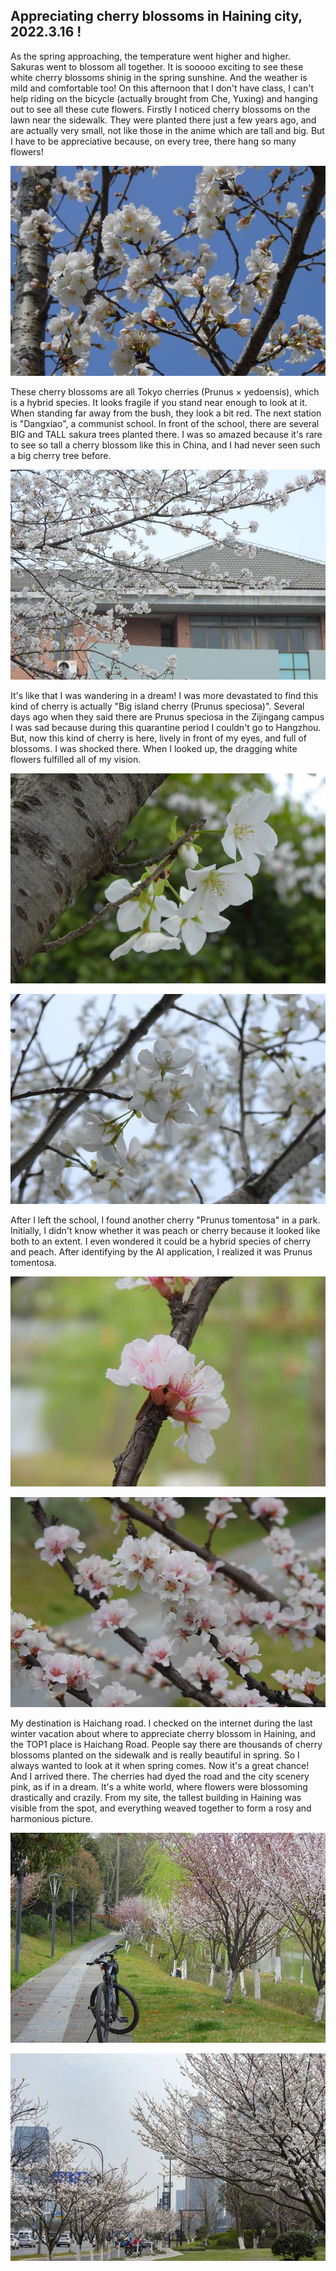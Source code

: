 ## Appreciating cherry blossoms in Haining city, 2022.3.16 !


  As the spring approaching, the temperature went higher and higher. Sakuras went to blossom all together.
  It is sooooo exciting to see these white cherry blossoms shinig in the spring sunshine. And the weather is mild and comfortable too! 
  On this afternoon that I don't have class, I can't help riding on the bicycle (actually brought from Che, Yuxing) and hanging out to see all these cute flowers.
  Firstly I noticed cherry blossoms on the lawn near the sidewalk. They were planted there just a few years ago, and are actually very small, not like those in the anime which are tall and big. 
  But I have to be appreciative because, on every tree, there hang so many flowers! 
  
![Tokyo cherries](/Activity_by_time/2022.3.18/pic2/海宁2022.31蔷薇科_东京樱花.jpg)
  
  These cherry blossoms are all Tokyo cherries (Prunus × yedoensis), which is a hybrid species. It looks fragile if you stand near enough to look at it. When standing far away from the bush, they look a bit red.
  The next station is "Dangxiao", a communist school. In front of the school, there are several BIG and TALL sakura trees planted there. I was so amazed because it's rare to see so tall a cherry blossom like this in China, and I had never seen such a big cherry tree before. 
  
![big_island_cherries](/Activity_by_time/2022.3.18/pic2/海宁2022.3.16_蔷薇科_大岛樱.jpg)
  
  It's like that I was wandering in a dream! I was more devastated to find this kind of cherry is actually "Big island cherry (Prunus speciosa)". 
  Several days ago when they said there are Prunus speciosa in the Zijingang campus I was sad because during this quarantine period I couldn't go to Hangzhou. But, now this kind of cherry is here, lively in front of my eyes, and full of blossoms. I was shocked there.
  When I looked up, the dragging white flowers fulfilled all of my vision.
 
![big_island_cherries2](/Activity_by_time/2022.3.18/pic2/海宁2022.3.16蔷薇科_大岛樱2.jpg)

![big_island_cherries3](/Activity_by_time/2022.3.18/pic2/海宁2022.3.16蔷薇科大岛樱.jpg)
  
  After I left the school, I found another cherry "Prunus tomentosa" in a park. Initially, I didn't know whether it was peach or cherry because it looked like both to an extent. 
  I even wondered it could be a hybrid species of cherry and peach. After identifying by the AI application, I realized it was Prunus tomentosa. 
 
 ![](/Activity_by_time/2022.3.18/pic2/海宁2022.3.16蔷薇科_毛樱桃.jpg)
 
 ![](/Activity_by_time/2022.3.18/pic2/海宁2022.3.16_蔷薇科_毛樱桃2.jpg)
 
  My destination is Haichang road. I checked on the internet during the last winter vacation about where to appreciate cherry blossom in Haining, and the TOP1 place is Haichang Road. People say there are thousands of cherry blossoms planted on the sidewalk and is really beautiful in spring. So I always wanted to look at it when spring comes. Now it's a great chance!
  And I arrived there. 
  The cherries had dyed the road and the city scenery pink, as if in a dream. It's a white world, where flowers were blossoming drastically and crazily. From my site, the tallest building in Haining was visible from the spot, and everything weaved together to form a rosy and harmonious picture.
  
  ![](/Activity_by_time/2022.3.18/pic2/DSCN1091_1_11zon.jpg)
  
  ![](/Activity_by_time/2022.3.18/pic2/三月.jpg)
